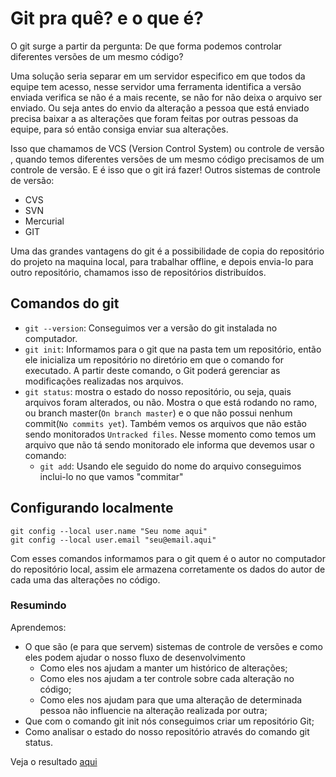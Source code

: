 # Git pra quê? e o que é?

O git surge a partir da pergunta: De que forma podemos controlar diferentes versões de um mesmo código?

Uma solução seria separar em um servidor especifico em que todos da equipe tem acesso, nesse servidor uma ferramenta identifica a versão enviada verifica se não é a mais recente, se não for não deixa o arquivo ser enviado. Ou seja antes do envio da alteração a pessoa que está enviado precisa baixar a as alterações que foram feitas por outras pessoas da equipe, para só então consiga enviar sua alterações.

Isso que chamamos de VCS (Version Control System) ou controle de versão , quando temos diferentes versões de um mesmo código precisamos de um controle de versão. E é isso que o git irá fazer!
Outros sistemas de controle de versão:

- CVS
- SVN
- Mercurial
- GIT

Uma das grandes vantagens do git é a possibilidade de copia do repositório do projeto na maquina local, para trabalhar offline, e depois envia-lo para outro repositório, chamamos isso de repositórios distribuídos.

## Comandos do git

- `git --version`: Conseguimos ver a versão do git instalada no computador.
- `git init`: Informamos para o git que na pasta tem um repositório, então ele inicializa um repositório no diretório em que o comando for executado. A partir deste comando, o Git poderá gerenciar as modificações realizadas nos arquivos.
- `git status`: mostra o estado do nosso repositório, ou seja, quais arquivos foram alterados, ou não. Mostra o que está rodando no ramo, ou branch master(`On branch master`) e o que não possui nenhum commit(`No commits yet`). Também vemos os arquivos que não estão sendo monitorados `Untracked files`.
  Nesse momento como temos um arquivo que não tá sendo monitorado ele informa que devemos usar o comando:
  - `git add`: Usando ele seguido do nome do arquivo conseguimos inclui-lo no que vamos "commitar"

## Configurando localmente

```git
git config --local user.name "Seu nome aqui"
git config --local user.email "seu@email.aqui"
```

Com esses comandos informamos para o git quem é o autor no computador do repositório local, assim ele armazena corretamente os dados do autor de cada uma das alterações no código.

### Resumindo

Aprendemos:

- O que são (e para que servem) sistemas de controle de versões e como eles podem ajudar o nosso fluxo de desenvolvimento
  - Como eles nos ajudam a manter um histórico de alterações;
  - Como eles nos ajudam a ter controle sobre cada alteração no código;
  - Como eles nos ajudam para que uma alteração de determinada pessoa não influencie na alteração realizada por outra;
- Que com o comando git init nós conseguimos criar um repositório Git;
- Como analisar o estado do nosso repositório através do comando git status.

Veja o resultado [aqui](/Cursos/Iniciante_Em_Programa%C3%A7%C3%A3o/03-Git_Github/01-O_que_e_Git/index.html)
